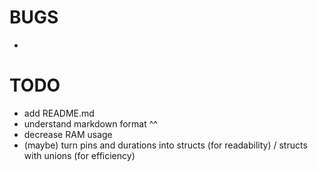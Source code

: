# BUGS
- 

# TODO
- add README.md
- understand markdown format ^^
- decrease RAM usage
- (maybe) turn pins and durations into structs (for readability) / structs with unions (for efficiency)